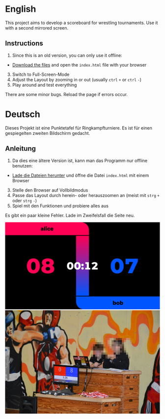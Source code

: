 # English

This project aims to develop a scoreboard for wrestling tournaments. Use it with a second mirrored screen.

## Instructions 

1. Since this is an old version, you can only use it offline:
  - [Download the files](https://github.com/gruener-campus-malchow/simplescoreboard/archive/refs/heads/archive.zip) and open the `index.html` file with your browser
3. Switch to Full-Screen-Mode
4. Adjust the Layout by zooming in or out (usually `ctrl` `+` or `ctrl` `-`)
5. Play around and test everything

There are some minor bugs. Reload the page if errors occur.

# Deutsch

Dieses Projekt ist eine Punktetafel für Ringkampfturniere. Es ist für einen gespiegelten zweiten Bildschirm gedacht.

## Anleitung 

1. Da dies eine ältere Version ist, kann man das Programm nur offline benutzen:
 - [Lade die Dateien herunter](https://github.com/gruener-campus-malchow/simplescoreboard/archive/refs/heads/archive.zip) und öffne die Datei `index.html` mit einem Browser
3. Stelle den Browser auf Vollbildmodus
4. Passe das Layout durch herein- oder herauszoomen an (meist mit `strg` `+` oder `strg` `-`)
5. Spiel mit den Funktionen und probiere alles aus

Es gibt ein paar kleine Fehler. Lade im Zweifelsfall die Seite neu.

![](scoreboard.png)
![](Foto.JPG)
